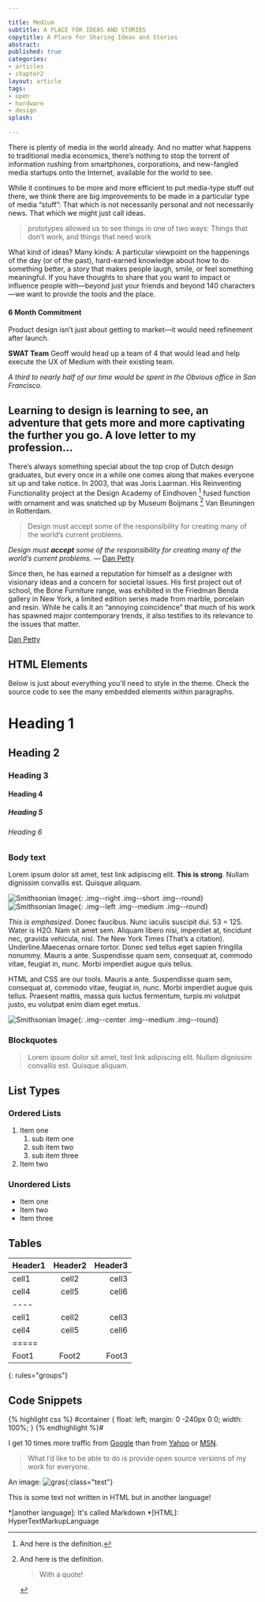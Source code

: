 ```yaml
---

title: Medium
subtitle: A PLACE FOR IDEAS AND STORIES
copytitle: A Place for Sharing Ideas and Stories
abstract:
published: true
categories:
- articles
- chapter2
layout: article
tags: 
- open
- hardware
- design
splash:

---
```


There is plenty of media in the world already. And no matter what happens to traditional media economics, there’s nothing to stop the torrent of information rushing from smartphones, corporations, and new-fangled media startups onto the Internet, available for the world to see.

While it continues to be more and more efficient to put media-type stuff out there, we think there are big improvements to be made in a particular type of media “stuff”: That which is not necessarily personal and not necessarily news. That which we might just call ideas.

> prototypes allowed us to see things in one of two ways: Things that don’t work, and things that need work

What kind of ideas? Many kinds: A particular viewpoint on the happenings of the day (or of the past), hard-earned knowledge about how to do something better, a story that makes people laugh, smile, or feel something meaningful. If you have thoughts to share that you want to impact or influence people with—beyond just your friends and beyond 140 characters—we want to provide the tools and the place.

#### 6 Month Commitment
Product design isn’t just about getting to market—it would need refinement after launch.

**SWAT Team**
Geoff would head up a team of 4 that would lead and help execute the UX of Medium with their existing team.

_A third to nearly half of our time would be spent in the Obvious office in San Francisco._

## Learning to design is learning to see, an adventure that gets more and more captivating the further you go. A love letter to my profession…

There’s always something special about the top crop of Dutch design graduates, but every once in a while one comes along that makes everyone sit up and take notice. In 2003, that was Joris Laarman. His Reinventing Functionality project at the Design Academy of Eindhoven [^1] fused function with ornament and was snatched up by Museum Boijmans [^2] Van Beuningen in Rotterdam.

> Design must accept some of the responsibility for creating many of the world’s current problems. 





_Design must **accept** some of the responsibility for creating many of the world’s current problems._ 
— [Dan Petty](https://twitter.com/dannpetty "macbook air")

Since then, he has earned a reputation for himself as a designer with visionary ideas and a concern for societal issues. His first project out of school, the Bone Furniture range, was exhibited in the Friedman Benda gallery in New York, a limited edition series made from marble, porcelain and resin. While he calls it an “annoying coincidence” that much of his work has spawned major contemporary trends, it also testifies to its relevance to the issues that matter.



[Dan Petty](https://twitter.com/dannpetty "macbook air")

## HTML Elements

Below is just about everything you'll need to style in the theme. Check the source code to see the many embedded elements within paragraphs.

# Heading 1

## Heading 2

### Heading 3

#### Heading 4

##### Heading 5

###### Heading 6

### Body text

Lorem ipsum dolor sit amet, test link adipiscing elit. **This is strong**. Nullam dignissim convallis est. Quisque aliquam.

![Smithsonian Image](http://placehold.it/300x200){: .img--right  .img--short  .img--round}
![Smithsonian Image](http://placehold.it/300x200){: .img--left  .img--medium  .img--round}

*This is emphasized*. Donec faucibus. Nunc iaculis suscipit dui. 53 = 125. Water is H2O. Nam sit amet sem. Aliquam libero nisi, imperdiet at, tincidunt nec, gravida vehicula, nisl. The New York Times (That’s a citation). Underline.Maecenas ornare tortor. Donec sed tellus eget sapien fringilla nonummy. Mauris a ante. Suspendisse quam sem, consequat at, commodo vitae, feugiat in, nunc. Morbi imperdiet augue quis tellus.

HTML and CSS are our tools. Mauris a ante. Suspendisse quam sem, consequat at, commodo vitae, feugiat in, nunc. Morbi imperdiet augue quis tellus. Praesent mattis, massa quis luctus fermentum, turpis mi volutpat justo, eu volutpat enim diam eget metus.

![Smithsonian Image](http://placehold.it/300x200){: .img--center  .img--medium  .img--round}

### Blockquotes

> Lorem ipsum dolor sit amet, test link adipiscing elit. Nullam dignissim convallis est. Quisque aliquam.

## List Types

### Ordered Lists

1. Item one
   1. sub item one
   2. sub item two
   3. sub item three
2. Item two

### Unordered Lists

* Item one
* Item two
* Item three

## Tables

| Header1 | Header2 | Header3 |
|:--------|:-------:|--------:|
| cell1   | cell2   | cell3   |
| cell4   | cell5   | cell6   |
|----
| cell1   | cell2   | cell3   |
| cell4   | cell5   | cell6   |
|=====
| Foot1   | Foot2   | Foot3
{: rules="groups"}

## Code Snippets

{% highlight css %}
#container {
  float: left;
  margin: 0 -240px 0 0;
  width: 100%;
}
{% endhighlight %}#

I get 10 times more traffic from [Google][] than from
[Yahoo][] or [MSN][].

> What I’d like to be able to do is provide open source versions of my work for everyone.

An image: ![gras](http://placekitten.com/300/200){:class="test"}

This is some text not written in HTML but in another language!

*[another language]: It's called Markdown
*[HTML]: HyperTextMarkupLanguage

[^1]: And here is the definition.
[^2]: And here is the definition.

    > With a quote!

[google]: http://google.com/        "Google"
[yahoo]:  http://search.yahoo.com/  "Yahoo Search"
[msn]:    http://search.msn.com/    "MSN Search"
